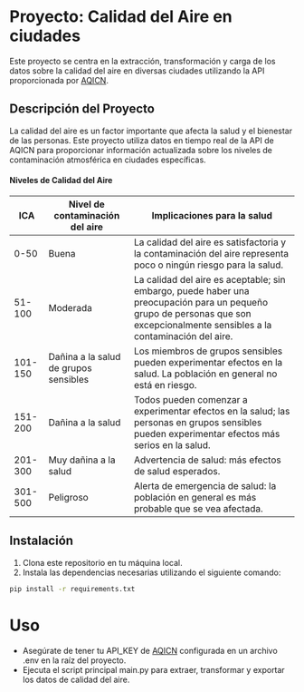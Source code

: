 # Proyecto: Calidad del Aire en ciudades

Este proyecto se centra en la extracción, transformación y carga de los datos sobre la calidad del aire en diversas ciudades utilizando la API proporcionada por [AQICN](https://aqicn.org/json-api/doc/).

## Descripción del Proyecto

La calidad del aire es un factor importante que afecta la salud y el bienestar de las personas. Este proyecto utiliza datos en tiempo real de la API de AQICN para proporcionar información actualizada sobre los niveles de contaminación atmosférica en ciudades específicas.

#### Niveles de Calidad del Aire

| ICA     | Nivel de contaminación del aire       | Implicaciones para la salud                                                                                                                                                   |
| ------- | ------------------------------------- | ----------------------------------------------------------------------------------------------------------------------------------------------------------------------------- |
| 0-50    | Buena                                 | La calidad del aire es satisfactoria y la contaminación del aire representa poco o ningún riesgo para la salud.                                                               |
| 51-100  | Moderada                              | La calidad del aire es aceptable; sin embargo, puede haber una preocupación para un pequeño grupo de personas que son excepcionalmente sensibles a la contaminación del aire. |
| 101-150 | Dañina a la salud de grupos sensibles | Los miembros de grupos sensibles pueden experimentar efectos en la salud. La población en general no está en riesgo.                                                          |
| 151-200 | Dañina a la salud                     | Todos pueden comenzar a experimentar efectos en la salud; las personas en grupos sensibles pueden experimentar efectos más serios en la salud.                                |
| 201-300 | Muy dañina a la salud                 | Advertencia de salud: más efectos de salud esperados.                                                                                                                         |
| 301-500 | Peligroso                             | Alerta de emergencia de salud: la población en general es más probable que se vea afectada.                                                                                   |

## Instalación

1. Clona este repositorio en tu máquina local.
2. Instala las dependencias necesarias utilizando el siguiente comando:

```bash
pip install -r requirements.txt
```

# Uso

- Asegúrate de tener tu API_KEY de [AQICN](https://aqicn.org/data-platform/token/es/) configurada en un archivo .env en la raíz del proyecto.
- Ejecuta el script principal main.py para extraer, transformar y exportar los datos de calidad del aire.
